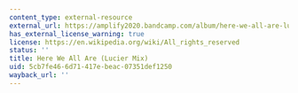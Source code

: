 ```yaml
---
content_type: external-resource
external_url: https://amplify2020.bandcamp.com/album/here-we-all-are-lucier-mix
has_external_license_warning: true
license: https://en.wikipedia.org/wiki/All_rights_reserved
status: ''
title: Here We All Are (Lucier Mix)
uid: 5cb7fe46-6d71-417e-beac-07351def1250
wayback_url: ''
---
```

